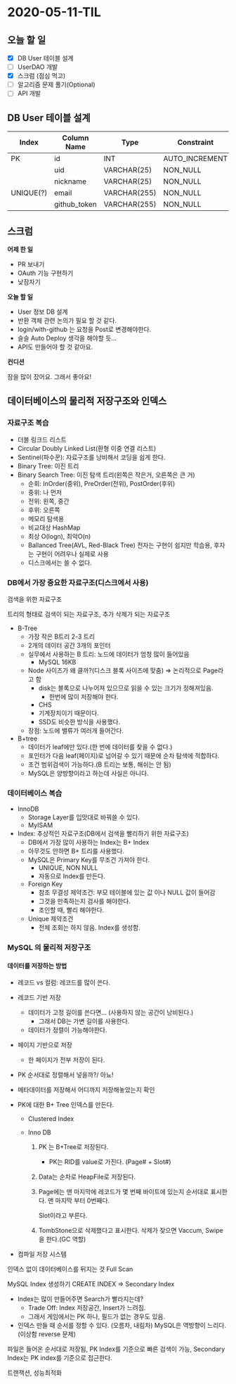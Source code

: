 # 2020-05-11-TIL

## 오늘 할 일

- [x] DB User 테이블 설계
- [ ] UserDAO 개발
- [x] 스크럼 (점심 먹고)
- [ ] 알고리즘 문제 풀기(Optional)
- [ ] API 개발

## DB User 테이블 설계

| Index     | Column Name  | Type         | Constraint     |
| --------- | ------------ | ------------ | -------------- |
| PK        | id           | INT          | AUTO_INCREMENT |
|           | uid          | VARCHAR(25)  | NON_NULL       |
|           | nickname     | VARCHAR(25)  | NON_NULL       |
| UNIQUE(?) | email        | VARCHAR(255) | NON_NULL       |
|           | github_token | VARCHAR(255) | NON_NULL       |

## 스크럼

**어제 한 일**

- PR 보내기
- OAuth 기능 구현하기
- 낮잠자기

**오늘 할 일**

- User 정보 DB 설계
- 반환 객체 관련 논의가 필요 할 것 같다.
- login/with-github 는 요청을 Post로 변경해야한다.
- 슬슬 Auto Deploy 생각을 해야할 듯…
- API도 만들어야 할 것 같아요.

**컨디션**

잠을 많이 잤어요. 그래서 좋아요!

## 데이터베이스의 물리적 저장구조와 인덱스

### 자료구조 복습

- 더블 링크드 리스트
- Circular Doubly Linked List(환형 이중 연결 리스트)
- Sentinel(파수꾼): 자료구조를 낭비해서 코딩을 쉽게 한다.
- Binary Tree: 이진 트리
- Binary Search Tree: 이진 탐색 트리(왼쪽은 작은거, 오른쪽은 큰 거)
  - 순회: InOrder(중위), PreOrder(전위), PostOrder(후위)
  - 중위: 나 먼저
  - 전위: 왼쪽, 중간
  - 후위: 오른쪽
  - 메모리 탐색용
  - 비교대상 HashMap
  - 최상 O(logn), 최악O(n)
  - Ballanced Tree(AVL, Red-Black Tree) 전자는 구현이 쉽지만 학습용, 후자는 구현이 어려우나 실제로 사용
  - 디스크에서는 쓸 수 없다.

### DB에서 가장 중요한 자료구조(디스크에서 사용)

검색을 위한 자료구조

트리의 형태로 검색이 되는 자료구조, 추가 삭제가 되는 자료구조

- B-Tree
  - 가장 작은 B트리 2-3 트리
  - 2개의 데이터 공간 3개의 포인터
  - 실무에서 사용하는 B 트리: 노드에 데이터가 엄청 많이 들어있음
    - MySQL 16KB
  - Node 사이즈가 왜 클까?(디스크 블록 사이즈에 맞춤) ⇒ 논리적으로 Page라고 함
    - disk는 블록으로 나누어져 있으므로 읽을 수 있는 크기가 정해져있음.
      - 한번에 많이 저장해야 한다.
    - CHS
    - 기계장치이기 때문이다.
    - SSD도 비슷한 방식을 사용했다.
  - 장점: 노드에 밸류가 여러개 들어간다.
- B+tree
  - 데이터가 leaf에만 있다.(한 번에 데이터를 찾을 수 없다.)
  - 포인터가 다음 leaf(페이지)로 넘어갈 수 있기 때문에 순차 탐색에 적합하다.
  - 조건 범위검색이 가능하다.(B 트리는 보통, 해쉬는 안 됨)
  - MySQL은 양방향이라고 하는데 사실은 아니다.

### 데이터베이스 복습

- InnoDB
  - Storage Layer를 입맛대로 바꿔쓸 수 있다.
  - MyISAM
- Index: 추상적인 자료구조(DB에서 검색을 빨리하기 위한 자료구조)
  - DB에서 가장 많이 사용하는 Index는 B+ Index
  - 아무것도 안하면 B+ 트리를 사용했다.
  - MySQL은 Primary Key를 무조건 가져야 한다.
    - UNIQUE, NON NULL
    - 자동으로 Index를 만든다.
  - Foreign Key
    - 참조 무결성 제약조건: 부모 테이블에 있는 값 이나 NULL 값이 들어감
    - 그것을 만족하는지 검사를 해야한다.
    - 조인할 때, 빨리 해야한다.
  - Unique 제약조건
    - 전체 조회는 하지 않음. Index를 생성함.

### MySQL 의 물리적 저장구조

#### 데이터를 저장하는 방법

- 레코드 vs 컬럼: 레코드를 많이 쓴다.

- 레코드 기반 저장

  - 데이터가 고정 길이를 쓴다면... (사용하지 않는 공간이 낭비된다.)
    - 그래서 DB는 가변 길이를 사용한다.
  - 데이터가 정렬이 가능해야한다.

- 페이지 기반으로 저장

  - 한 페이지가 전부 저장이 된다.

- PK 순서대로 정렬해서 넣을까?/ 아뇨!

- 메타데이터를 저장해서 어디까지 저장해놓았는지 확인

- PK에 대한 B+ Tree 인덱스를 만든다.

  - Clustered Index

  - Inno DB

    1. PK 는 B+Tree로 저장된다.

       - PK는 RID를 value로 가진다. (Page# + Slot#)

    2. Data는 순차로 HeapFile로 저장된다.

    3. Page에는 맨 마지막에 레코드가 몇 번째 바이트에 있는지 순서대로 표시한다. 맨 마지막 부터 0번째다.

       Slot이라고 부른다.

    4. TombStone으로 삭제했다고 표시한다. 삭제가 잦으면 Vaccum, Swipe을 한다.(GC 역할)

- 컴파일 저장 시스템

인덱스 없이 데이터베이스를 뒤지는 것 Full Scan

MySQL Index 생성하기 CREATE INDEX ⇒ Secondary Index

- Index는 많이 만들어주면 Search가 빨라지는데?
  - Trade Off: Index 저장공간, Insert가 느려짐.
  - 그래서 게임에서는 PK 하나, 필드가 없는 경우도 있음.
- 인덱스 만들 때 순서를 정할 수 있다. (오름차, 내림차) MySQL은 역방향이 느리다.(이상함 reverse 문제)

파일은 들어온 순서대로 저장됨, PK Index를 기준으로 빠른 검색이 가능, Secondary Index는 PK index를 기준으로 접근한다.

트랜잭션, 성능최적화

